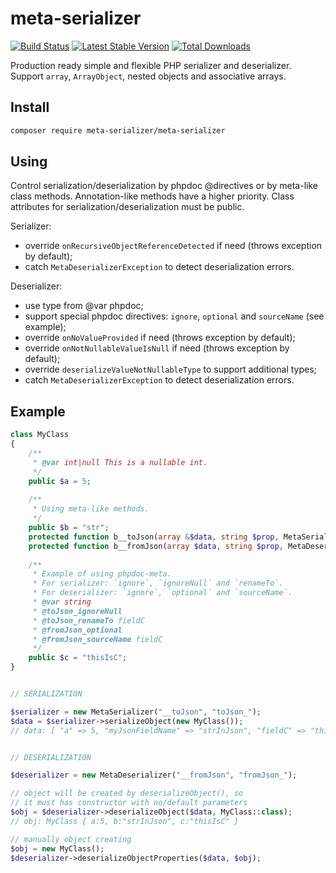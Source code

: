 meta-serializer
===============

[![Build Status](https://travis-ci.org/yar3333/meta-serializer.svg?branch=master)](https://travis-ci.org/yar3333/meta-serializer)
[![Latest Stable Version](https://poser.pugx.org/meta-serializer/meta-serializer/version)](https://packagist.org/packages/meta-serializer/meta-serializer)
[![Total Downloads](https://poser.pugx.org/meta-serializer/meta-serializer/downloads)](https://packagist.org/packages/meta-serializer/meta-serializer)

Production ready simple and flexible PHP serializer and deserializer.
Support `array`, `ArrayObject`, nested objects and associative arrays.

Install
-------
```sh
composer require meta-serializer/meta-serializer
```


Using
-----
Control serialization/deserialization by phpdoc @directives or by meta-like class methods.
Annotation-like methods have a higher priority.
Class attributes for serialization/deserialization must be public.

Serializer:
 * override `onRecursiveObjectReferenceDetected` if need (throws exception by default);
 * catch `MetaDeserializerException` to detect deserialization errors.

Deserializer:
 * use type from @var phpdoc;
 * support special phpdoc directives: `ignore`, `optional` and `sourceName` (see example);
 * override `onNoValueProvided` if need (throws exception by default);
 * override `onNotNullableValueIsNull` if need (throws exception by default);
 * override `deserializeValueNotNullableType` to support additional types;
 * catch `MetaDeserializerException` to detect deserialization errors.


Example
-------
```php
class MyClass
{
	/**
	 * @var int|null This is a nullable int.
	 */
	public $a = 5;
	
	/**
	 * Using meta-like methods.
	 */
	public $b = "str";
	protected function b__toJson(array &$data, string $prop, MetaSerializer $ser) { $data['myJsonFieldName'] = $this->b . "InJson"; }
	protected function b__fromJson(array $data, string $prop, MetaDeserializer $des) { $this->b = $data['myJsonFieldName']; }
	
	/**
	 * Example of using phpdoc-meta.
	 * For serializer: `ignore`, `ignoreNull` and `renameTo`.
	 * For deserializer: `ignore`, `optional` and `sourceName`.
	 * @var string
	 * @toJson_ignoreNull
	 * @toJson_renameTo fieldC
	 * @fromJson_optional
	 * @fromJson_sourceName fieldC
	 */
	public $c = "thisIsC";
}


// SERIALIZATION

$serializer = new MetaSerializer("__toJson", "toJson_");
$data = $serializer->serializeObject(new MyClass()); 
// data: [ "a" => 5, "myJsonFieldName" => "strInJson", "fieldC" => "thisIsC" ]


// DESERIALIZATION

$deserializer = new MetaDeserializer("__fromJson", "fromJson_");

// object will be created by deserializeObject(), so
// it must has constructor with no/default parameters
$obj = $deserializer->deserializeObject($data, MyClass::class); 
// obj: MyClass { a:5, b:"strInJson", c:"thisIsC" }

// manually object creating
$obj = new MyClass();
$deserializer->deserializeObjectProperties($data, $obj);
```
